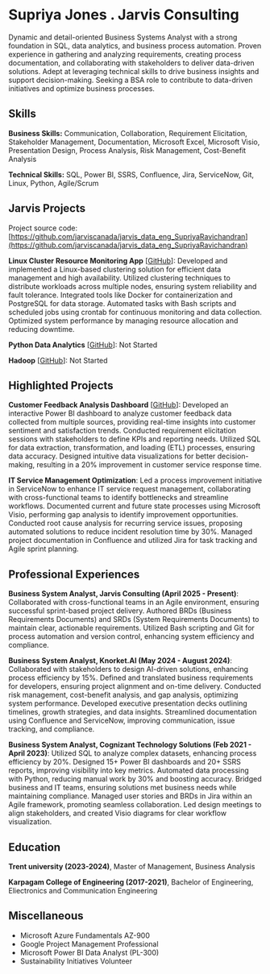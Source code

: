 # Supriya Jones . Jarvis Consulting

Dynamic and detail-oriented Business Systems Analyst with a strong foundation in SQL, data analytics, and business process automation. Proven experience in gathering and analyzing requirements, creating process documentation, and collaborating with stakeholders to deliver data-driven solutions. Adept at leveraging technical skills to drive business insights and support decision-making. Seeking a BSA role to contribute to data-driven initiatives and optimize business processes.

## Skills

**Business Skills:** Communication, Collaboration, Requirement Elicitation, Stakeholder Management, Documentation, Microsoft Excel, Microsoft Visio, Presentation Design, Process Analysis, Risk Management, Cost-Benefit Analysis

**Technical Skills:** SQL, Power BI, SSRS, Confluence, Jira, ServiceNow, Git, Linux, Python, Agile/Scrum

## Jarvis Projects

Project source code: [https://github.com/jarviscanada/jarvis_data_eng_SupriyaRavichandran](https://github.com/jarviscanada/jarvis_data_eng_SupriyaRavichandran)


**Linux Cluster Resource Monitoring App** [[GitHub](https://github.com/jarviscanada/jarvis_data_eng_SupriyaRavichandran/tree/master/linux_sql)]: Developed and implemented a Linux-based clustering solution for efficient data management and high availability. Utilized clustering techniques to distribute workloads across multiple nodes, ensuring system reliability and fault tolerance. Integrated tools like Docker for containerization and PostgreSQL for data storage. Automated tasks with Bash scripts and scheduled jobs using crontab for continuous monitoring and data collection. Optimized system performance by managing resource allocation and reducing downtime.

**Python Data Analytics** [[GitHub](https://github.com/jarviscanada/jarvis_data_eng_SupriyaRavichandran/tree/master/python_data_anlytics)]: Not Started

**Hadoop** [[GitHub](https://github.com/jarviscanada/jarvis_data_eng_SupriyaRavichandran/tree/master/hadoop)]: Not Started


## Highlighted Projects
**Customer Feedback Analysis Dashboard** [[GitHub](https://github.com/jarviscanada/jarvis_profile_builder)]: Developed an interactive Power BI dashboard to analyze customer feedback data collected from multiple sources, providing real-time insights into customer sentiment and satisfaction trends. Conducted requirement elicitation sessions with stakeholders to define KPIs and reporting needs. Utilized SQL for data extraction, transformation, and loading (ETL) processes, ensuring data accuracy. Designed intuitive data visualizations for better decision-making, resulting in a 20% improvement in customer service response time.

**IT Service Management Optimization**: Led a process improvement initiative in ServiceNow to enhance IT service request management, collaborating with cross-functional teams to identify bottlenecks and streamline workflows. Documented current and future state processes using Microsoft Visio, performing gap analysis to identify improvement opportunities. Conducted root cause analysis for recurring service issues, proposing automated solutions to reduce incident resolution time by 30%. Managed project documentation in Confluence and utilized Jira for task tracking and Agile sprint planning.


## Professional Experiences

**Business System Analyst, Jarvis Consulting (April 2025 - Present)**: Collaborated with cross-functional teams in an Agile environment, ensuring successful sprint-based project delivery. Authored BRDs (Business Requirements Documents) and SRDs (System Requirements Documents) to maintain clear, actionable requirements. Utilized Bash scripting and Git for process automation and version control, enhancing system efficiency and compliance.

**Business System Analyst, Knorket.AI (May 2024 - August 2024)**: Collaborated with stakeholders to design AI-driven solutions, enhancing process efficiency by 15%. Defined and translated business requirements for developers, ensuring project alignment and on-time delivery. Conducted risk management, cost-benefit analysis, and gap analysis, optimizing system performance. Developed executive presentation decks outlining timelines, growth strategies, and data insights. Streamlined documentation using Confluence and ServiceNow, improving communication, issue tracking, and compliance.

**Business System Analyst, Cognizant Technology Solutions (Feb 2021 - April 2023)**: Utilized SQL to analyze complex datasets, enhancing process efficiency by 20%. Designed 15+ Power BI dashboards and 20+ SSRS reports, improving visibility into key metrics. Automated data processing with Python, reducing manual work by 30% and boosting accuracy. Bridged business and IT teams, ensuring solutions met business needs while maintaining compliance. Managed user stories and BRDs in Jira within an Agile framework, promoting seamless collaboration. Led design meetings to align stakeholders, and created Visio diagrams for clear workflow visualization.


## Education
**Trent university (2023-2024)**, Master of Management, Business Analysis

**Karpagam College of Engineering (2017-2021)**, Bachelor of Engineering, Eliectronics and Communication Engineering


## Miscellaneous
- Microsoft Azure Fundamentals AZ-900
- Google Project Management Professional
- Microsoft Power BI Data Analyst (PL-300)
- Sustainability Initiatives Volunteer